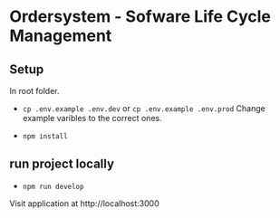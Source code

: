 # Ordersystem - Sofware Life Cycle Management

## Setup

In root folder.

- `cp .env.example .env.dev` or `cp .env.example .env.prod`
  Change example varibles to the correct ones.

- `npm install`

## run project locally

- `npm run develop`

Visit application at http://localhost:3000
